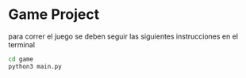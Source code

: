 # Game Project

para correr el juego se deben seguir las siguientes instrucciones en el terminal

```sh
cd game
python3 main.py 
```